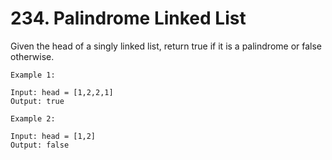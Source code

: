 # 234. Palindrome Linked List

Given the head of a singly linked list, return true if it is a
palindrome or false otherwise.

```text
Example 1:

Input: head = [1,2,2,1]
Output: true

Example 2:

Input: head = [1,2]
Output: false
```
